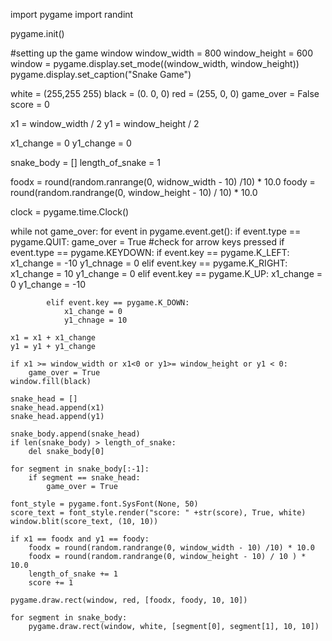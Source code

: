 import pygame
import randint 

pygame.init()

#setting up the game window
window_width = 800
window_height = 600
window = pygame.display.set_mode((window_width, window_height))
pygame.display.set_caption("Snake Game")

white = (255,255 255)
black = (0. 0, 0)
red = (255, 0, 0)
game_over = False
score = 0

x1 = window_width / 2 
y1 = window_height / 2


x1_change = 0 
y1_change = 0

snake_body = []
length_of_snake = 1

foodx = round(random.ranrange(0, widnow_width - 10) /10) * 10.0
foody = round(random.randrange(0, window_height - 10) / 10) * 10.0

clock = pygame.time.Clock()

while not game_over: 
    for event in pygame.event.get(): 
        if event.type == pygame.QUIT:
            game_over = True
        #check for arrow keys pressed 
        if event.type == pygame.KEYDOWN:
            if event.key == pygame.K_LEFT:
                x1_change = -10
                y1_chnage = 0
            elif event.key == pygame.K_RIGHT:
                x1_change = 10
                y1_change = 0
            elif event.key == pygame.K_UP:
                x1_change = 0 
                y1_change = -10 

            elif event.key == pygame.K_DOWN:
                x1_change = 0 
                y1_chnage = 10 

    x1 = x1 + x1_change
    y1 = y1 + y1_change

    if x1 >= window_width or x1<0 or y1>= window_height or y1 < 0:
        game_over = True 
    window.fill(black)

    snake_head = []
    snake_head.append(x1)
    snake_head.append(y1)

    snake_body.append(snake_head)
    if len(snake_body) > length_of_snake:
        del snake_body[0]

    for segment in snake_body[:-1]:
        if segment == snake_head:
            game_over = True 

    font_style = pygame.font.SysFont(None, 50)
    score_text = font_style.render("score: " +str(score), True, white) 
    window.blit(score_text, (10, 10))

    if x1 == foodx and y1 == foody:
        foodx = round(random.randrange(0, window_width - 10) /10) * 10.0
        foodx = round(random.randrange(0, window_height - 10) / 10 ) * 10.0 
        length_of_snake += 1 
        score += 1

    pygame.draw.rect(window, red, [foodx, foody, 10, 10])

    for segment in snake_body:
        pygame.draw.rect(window, white, [segment[0], segment[1], 10, 10])
        

